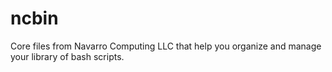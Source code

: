 ncbin
=====

Core files from Navarro Computing LLC that help you organize and manage your library of bash scripts.
